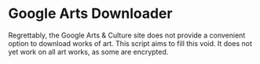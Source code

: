 # Google Arts Downloader
Regrettably, the Google Arts & Culture site does not provide a convenient option to download works of art. This script aims to fill this void. It does not yet work on all art works, as some are encrypted.
